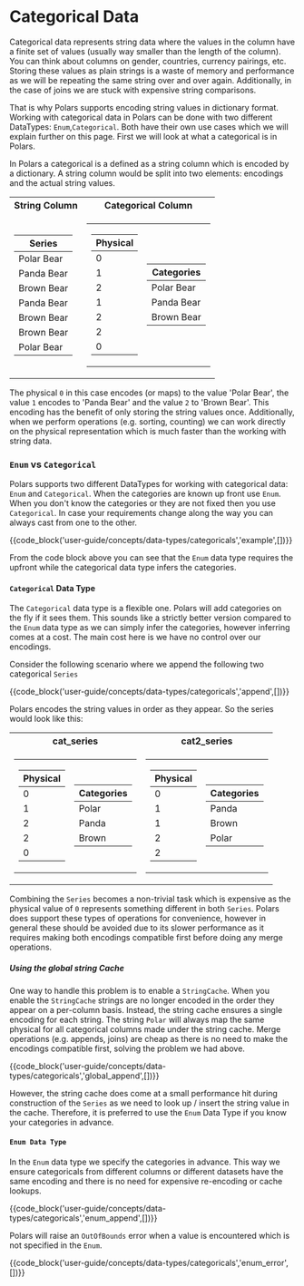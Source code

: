 # Categorical Data

Categorical data represents string data where the values in the column have a finite set of values (usually way smaller than the length of the column). You can think about columns on gender, countries, currency pairings, etc. Storing these values as plain strings is a waste of memory and performance as we will be repeating the same string over and over again. Additionally, in the case of joins we are stuck with expensive string comparisons. 

That is why Polars supports encoding string values in dictionary format. Working with categorical data in Polars can be done with two different DataTypes: `Enum`,`Categorical`. Both have their own use cases which we will explain further on this page.
First we will look at what a categorical is in Polars. 

In Polars a categorical is a defined as a string column which is encoded by a dictionary.  A string column would be split into two elements: encodings and the actual string values.

<table>
<tr><th>String Column </th><th>Categorical Column</th></tr>
<tr><td>
<table>
    <thead>
        <tr>
            <th>Series</th>
        </tr>
    </thead>
    <tbody>
        <tr>
            <td>Polar Bear</td>
        </tr>
        <tr>
            <td>Panda Bear</td>
        </tr>
        <tr>
            <td>Brown Bear</td>
        </tr>
        <tr>
            <td>Panda Bear</td>
        </tr>
        <tr>
            <td>Brown Bear</td>
        </tr>
        <tr>
            <td>Brown Bear</td>
        </tr>
        <tr>
            <td>Polar Bear</td>
        </tr>
    </tbody>
</table>
</td>
<td>
<table>
<tr>
<td>

<table>
    <thead>
        <tr>
            <th>Physical</th>
        </tr>
    </thead>
    <tbody>
        <tr>
            <td>0</td>
        </tr>
        <tr>
            <td>1</td>
        </tr>
        <tr>
            <td>2</td>
        </tr>
        <tr>
            <td>1</td>
        </tr>
        <tr>
            <td>2</td>
        </tr>
        <tr>
            <td>2</td>
        </tr>
        <tr>
            <td>0</td>
        </tr>
    </tbody>
</table>

</td>
<td>
<table>
    <thead>
        <tr>
            <th>Categories</th>
        </tr>
    </thead>
    <tbody>
        <tr>
            <td>Polar Bear</td>
        </tr>
        <tr>
            <td>Panda Bear</td>
        </tr>
        <tr>
            <td>Brown Bear</td>
        </tr>
    </tbody>
</table>
</td>
</tr>
</table>
</td>
</tr>
</table>

The physical `0` in this case encodes (or maps) to the value 'Polar Bear', the value `1` encodes to 'Panda Bear' and the value `2` to 'Brown Bear'. This encoding has the benefit of only storing the string values once. Additionally, when we perform operations (e.g. sorting, counting) we can work directly on the physical representation which is much faster than the working with string data.

### `Enum` vs `Categorical`

Polars supports two different DataTypes for working with categorical data: `Enum` and `Categorical`. When the categories are known up front use `Enum`. When you don't know the categories or they are not fixed then you use `Categorical`. In case your requirements change along the way you can always cast from one to the other.

{{code_block('user-guide/concepts/data-types/categoricals','example',[])}}

From the code block above you can see that the `Enum` data type requires the upfront while the categorical data type infers the categories.

#### `Categorical` Data Type

The `Categorical` data type is a flexible one. Polars will add categories on the fly if it sees them. This sounds like a strictly better version compared to the `Enum` data type as we can simply infer the categories, however inferring comes at a cost. The main cost here is we have no control over our encodings.   

Consider the following scenario where we append the following two categorical `Series`

{{code_block('user-guide/concepts/data-types/categoricals','append',[])}}

Polars encodes the string values in order as they appear. So the series would look like this:

<table>
<tr><th>cat_series </th><th>cat2_series</th></tr>
<tr><td>
<table>
<tr>
<td>
<table>
    <thead>
        <tr>
            <th>Physical</th>
        </tr>
    </thead>
    <tbody>
        <tr>
            <td>0</td>
        </tr>
        <tr>
            <td>1</td>
        </tr>
        <tr>
            <td>2</td>
        </tr>
        <tr>
            <td>2</td>
        </tr>
        <tr>
            <td>0</td>
        </tr>
    </tbody>
</table>

</td>
<td>
<table>
    <thead>
        <tr>
            <th>Categories</th>
        </tr>
    </thead>
    <tbody>
        <tr>
            <td>Polar</td>
        </tr>
        <tr>
            <td>Panda</td>
        </tr>
        <tr>
            <td>Brown</td>
        </tr>
    </tbody>
</table>

</td>
</tr>
</table>
</td>
<td>
<table>
<tr>
<td>
<table>
    <thead>
        <tr>
            <th>Physical</th>
        </tr>
    </thead>
    <tbody>
        <tr>
            <td>0</td>
        </tr>
        <tr>
            <td>1</td>
        </tr>
        <tr>
            <td>1</td>
        </tr>
        <tr>
            <td>2</td>
        </tr>
        <tr>
            <td>2</td>
        </tr>
    </tbody>
</table>


</td>
<td>

<table>
    <thead>
        <tr>
            <th>Categories</th>
        </tr>
    </thead>
    <tbody>
        <tr>
            <td>Panda</td>
        </tr>
        <tr>
            <td>Brown</td>
        </tr>
        <tr>
            <td>Polar</td>
        </tr>
    </tbody>
</table>

</td>
</tr>
</table>
</td>
</tr>
</table>

Combining the `Series` becomes a non-trivial task which is expensive as the physical value of `0` represents something different in both `Series`. Polars does support these types of operations for convenience, however in general these should be avoided due to its slower performance as it requires making both encodings compatible first before doing any merge operations.

##### Using the global string Cache

One way to handle this problem is to enable a `StringCache`. When you enable the `StringCache` strings are no longer encoded in the order they appear on a per-column basis. Instead, the string cache ensures a single encoding for each string. The string `Polar` will always map the same physical for all categorical columns made under the string cache. 
Merge operations (e.g. appends, joins) are cheap as there is no need to make the encodings compatible first, solving the problem we had above. 

{{code_block('user-guide/concepts/data-types/categoricals','global_append',[])}}

However, the string cache does come at a small performance hit during construction of the `Series` as we need to look up / insert the string value in the cache. Therefore, it is preferred to use the `Enum` Data Type if you know your categories in advance.    

#### `Enum Data Type`

In the `Enum` data type we specify the categories in advance. This way we ensure categoricals from different columns or different datasets have the same encoding and there is no need for expensive re-encoding or cache lookups.

{{code_block('user-guide/concepts/data-types/categoricals','enum_append',[])}}

Polars will raise an `OutOfBounds` error when a value is encountered which is not specified in the `Enum`.

{{code_block('user-guide/concepts/data-types/categoricals','enum_error',[])}}

